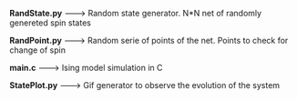**RandState.py**  --->  Random state generator. N*N net of randomly genereted spin states

**RandPoint.py** --->  Random serie of points of the net. Points to check for change of spin

**main.c**        --->  Ising model simulation in C

**StatePlot.py**  --->  Gif generator to observe the evolution of the system
